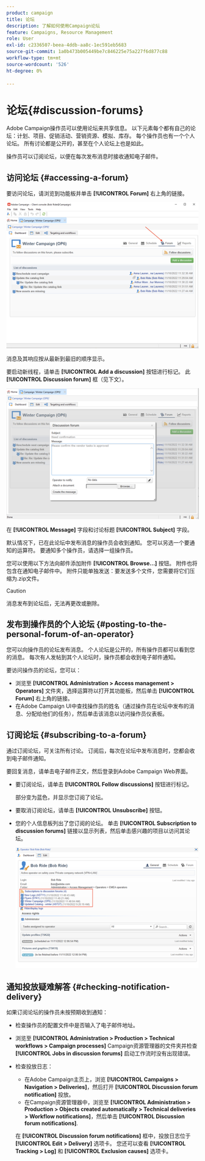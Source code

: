 ```yaml
---
product: campaign
title: 论坛
description: 了解如何使用Campaign论坛
feature: Campaigns, Resource Management
role: User
exl-id: c2336507-beea-4ddb-aa8c-1ec591eb5683
source-git-commit: 1a0b473b005449be7c846225e75a227f6d877c88
workflow-type: tm+mt
source-wordcount: '526'
ht-degree: 0%

---
```


# 论坛{#discussion-forums}

Adobe Campaign操作员可以使用论坛来共享信息。 以下元素每个都有自己的论坛：计划、项目、促销活动、营销资源、模拟、库存。 每个操作员也有一个个人论坛。 所有讨论都是公开的，甚至在个人论坛上也是如此。

操作员可以订阅论坛，以便在每次发布消息时接收通知电子邮件。

## 访问论坛 {#accessing-a-forum}

要访问论坛，请浏览到功能板并单击 **[!UICONTROL Forum]** 右上角的链接。

![](assets/mrm-forum-icon.png)

消息及其响应按从最新到最旧的顺序显示。

要启动新线程，请单击 **[!UICONTROL Add a discussion]** 按钮进行标记。 此 **[!UICONTROL Discussion forum]** 框（见下文）。

![](assets/mrm-forum-new-thread.png)


在 **[!UICONTROL Message]** 字段和讨论标题 **[!UICONTROL Subject]** 字段。

默认情况下，已在此论坛中发布消息的操作员会收到通知。 您可以另选一个要通知的运算符。 要通知多个操作员，请选择一组操作员。

您可以使用以下方法向邮件添加附件  **[!UICONTROL Browse...]** 按钮。 附件也将包含在通知电子邮件中。 附件只能单独发送：要发送多个文件，您需要将它们压缩为.zip文件。

>[!CAUTION]
>
>消息发布到论坛后，无法再更改或删除。

## 发布到操作员的个人论坛 {#posting-to-the-personal-forum-of-an-operator}

您可以向操作员的论坛发布消息。 个人论坛是公开的，所有操作员都可以看到您的消息。 每次有人发帖到其个人论坛时，操作员都会收到电子邮件通知。

要访问操作员的论坛，您可以：

* 浏览至 **[!UICONTROL Administration > Access management > Operators]** 文件夹，选择运算符以打开其功能板，然后单击 **[!UICONTROL Forum]** 右上角的链接。
* 在Adobe Campaign UI中查找操作员的姓名（通过操作员在论坛中发布的消息、分配给他们的任务），然后单击该消息以访问操作员仪表板。

## 订阅论坛 {#subscribing-to-a-forum}

通过订阅论坛，可关注所有讨论。 订阅后，每次在论坛中发布消息时，您都会收到电子邮件通知。

要回复消息，请单击电子邮件正文，然后登录到Adobe Campaign Web界面。

* 要订阅论坛，请单击 **[!UICONTROL Follow discussions]** 按钮进行标记。

  部分变为蓝色，并显示您订阅了论坛。

* 要取消订阅论坛，请单击 **[!UICONTROL Unsubscribe]** 按钮。

* 您的个人信息板列出了您订阅的论坛。 单击 **[!UICONTROL Subscription to discussion forums]** 链接以显示列表，然后单击感兴趣的项目以访问其论坛。

  ![](assets/forum-subscribed.png)


## 通知投放疑难解答 {#checking-notification-delivery}

如果订阅论坛的操作员未按预期收到通知：

* 检查操作员的配置文件中是否输入了电子邮件地址。
* 浏览至 **[!UICONTROL Administration > Production > Technical workflows > Campaign processes]** Campaign资源管理器的文件夹并检查 **[!UICONTROL Jobs in discussion forums]** 启动工作流时没有出现错误。
* 检查投放日志：

   * 在Adobe Campaign主页上，浏览 **[!UICONTROL Campaigns > Navigation > Deliveries]**，然后打开 **[!UICONTROL Discussion forum notification]** 投放。
   * 在Campaign资源管理器中，浏览至 **[!UICONTROL Administration > Production > Objects created automatically > Technical deliveries > Workflow notifications]**，然后单击 **[!UICONTROL Discussion forum notifications]**.

  在 **[!UICONTROL Discussion forum notifications]** 框中，投放日志位于 **[!UICONTROL Edit > Delivery]** 选项卡。 您还可以查看 **[!UICONTROL Tracking > Log]** 和 **[!UICONTROL Exclusion causes]** 选项卡。
